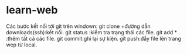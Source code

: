 # learn-web
Các bước kết nối tới git trên windown:
git clone +đường dẫn downloads(ssh):kết nối.
git status :kiểm tra trạng thái các file.
git add * :thêm tất cả các file.
git commit:ghi lại sự kiện.
git push:đẩy file lên trang wep từ local.
